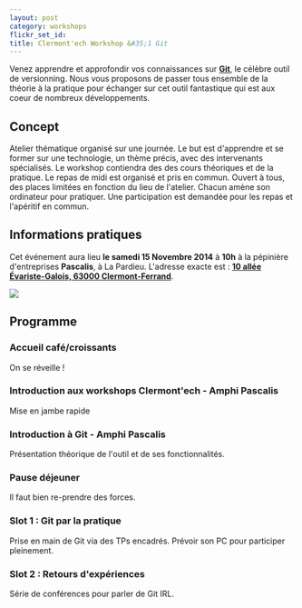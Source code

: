 ```yaml
---
layout: post
category: workshops
flickr_set_id:
title: Clermont'ech Workshop &#35;1 Git
---
```


Venez apprendre et approfondir vos connaissances sur
[**Git**](http://git-scm.com/), le célèbre outil de versionning.
Nous vous proposons de passer tous ensemble de la théorie à la pratique pour
 échanger sur cet outil fantastique qui est aux coeur de nombreux développements.

## Concept

Atelier thématique organisé sur une journée.
Le but est d'apprendre et se former sur une technologie, un thème précis, avec
des intervenants spécialisés.
Le workshop contiendra des des cours théoriques et de la pratique.
Le repas de midi est organisé et pris en commun.
Ouvert à tous, des places limitées en fonction du lieu de l'atelier.
Chacun amène son ordinateur pour pratiquer.
Une participation est demandée pour les repas et l'apéritif en commun.

## Informations pratiques

Cet événement aura lieu **le samedi 15 Novembre 2014** à **10h** à la pépinière
d'entreprises **Pascalis**, à La Pardieu.
L'adresse exacte est : [**10 allée Évariste-Galois, 63000
Clermont-Ferrand**](https://www.google.fr/maps/place/Pascalis+P%C3%A9pini%C3%A8re+et+H%C3%B4tel+d'entreprise/@45.759812,3.131341,19z/data=!3m1!4b1!4m2!3m1!1s0x0:0x7e043ce074dc12e1).

[![](http://maps.googleapis.com/maps/api/staticmap?center=Pascalis+P%C3%A9pini%C3%A8re+et+H%C3%B4tel+d'entreprise&size=600x400&sensor=false&markers=color:red|45.759812,3.131341)](https://www.google.fr/maps/place/Pascalis+P%C3%A9pini%C3%A8re+et+H%C3%B4tel+d'entreprise/@45.759812,3.131341,19z/data=!3m1!4b1!4m2!3m1!1s0x0:0x7e043ce074dc12e1)

## Programme

### Accueil café/croissants

On se réveille !

### Introduction aux workshops Clermont'ech - Amphi Pascalis

Mise en jambe rapide

### Introduction à Git - Amphi Pascalis

Présentation théorique de l'outil et de ses fonctionnalités.

### Pause déjeuner

Il faut bien re-prendre des forces.

### Slot 1 : Git par la pratique

Prise en main de Git via des TPs encadrés.
Prévoir son PC pour participer pleinement.

### Slot 2 : Retours d'expériences

Série de conférences pour parler de Git IRL.
